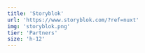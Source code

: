```yaml
---
title: 'Storyblok'
url: 'https://www.storyblok.com/?ref=nuxt'
img: 'storyblok.png'
tier: 'Partners'
size: 'h-12'
---
```

